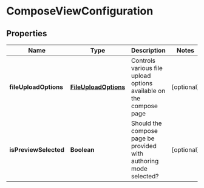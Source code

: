 
# ComposeViewConfiguration

## Properties
Name | Type | Description | Notes
------------ | ------------- | ------------- | -------------
**fileUploadOptions** | [**FileUploadOptions**](FileUploadOptions.md) | Controls various file upload options available on the compose page |  [optional]
**isPreviewSelected** | **Boolean** | Should the compose page be provided with authoring mode selected? |  [optional]



